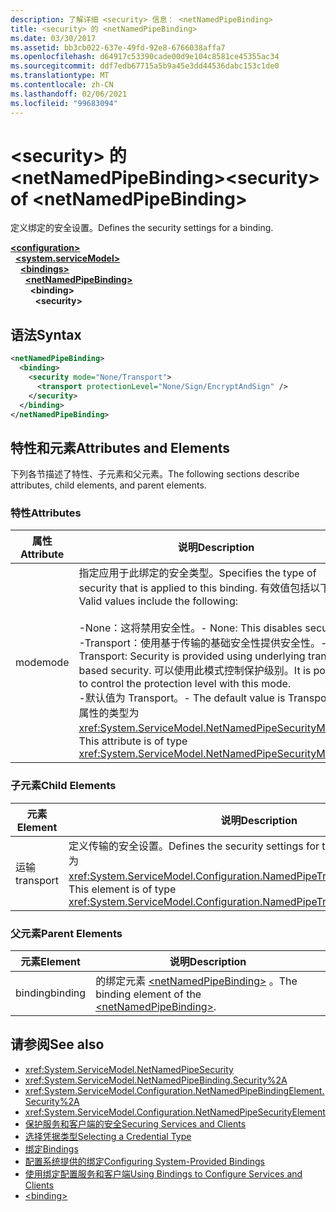 ```yaml
---
description: 了解详细 <security> 信息： <netNamedPipeBinding>
title: <security> 的 <netNamedPipeBinding>
ms.date: 03/30/2017
ms.assetid: bb3cb022-637e-49fd-92e8-6766038affa7
ms.openlocfilehash: d64917c53390cade00d9e104c8581ce45355ac34
ms.sourcegitcommit: ddf7edb67715a5b9a45e3dd44536dabc153c1de0
ms.translationtype: MT
ms.contentlocale: zh-CN
ms.lasthandoff: 02/06/2021
ms.locfileid: "99683094"
---
```

# <a name="security-of-netnamedpipebinding"></a><span data-ttu-id="f5f80-103">\<security> 的 \<netNamedPipeBinding></span><span class="sxs-lookup"><span data-stu-id="f5f80-103">\<security> of \<netNamedPipeBinding></span></span>

<span data-ttu-id="f5f80-104">定义绑定的安全设置。</span><span class="sxs-lookup"><span data-stu-id="f5f80-104">Defines the security settings for a binding.</span></span>  
  
[**\<configuration>**](../configuration-element.md)\
&nbsp;&nbsp;[**\<system.serviceModel>**](system-servicemodel.md)\
&nbsp;&nbsp;&nbsp;&nbsp;[**\<bindings>**](bindings.md)\
&nbsp;&nbsp;&nbsp;&nbsp;&nbsp;&nbsp;[**\<netNamedPipeBinding>**](netnamedpipebinding.md)\
&nbsp;&nbsp;&nbsp;&nbsp;&nbsp;&nbsp;&nbsp;&nbsp;**\<binding>**\
&nbsp;&nbsp;&nbsp;&nbsp;&nbsp;&nbsp;&nbsp;&nbsp;&nbsp;&nbsp;**\<security>**  
  
## <a name="syntax"></a><span data-ttu-id="f5f80-105">语法</span><span class="sxs-lookup"><span data-stu-id="f5f80-105">Syntax</span></span>  
  
```xml  
<netNamedPipeBinding>
  <binding>
    <security mode="None/Transport">
      <transport protectionLevel="None/Sign/EncryptAndSign" />
    </security>
  </binding>
</netNamedPipeBinding>
```  
  
## <a name="attributes-and-elements"></a><span data-ttu-id="f5f80-106">特性和元素</span><span class="sxs-lookup"><span data-stu-id="f5f80-106">Attributes and Elements</span></span>  

 <span data-ttu-id="f5f80-107">下列各节描述了特性、子元素和父元素。</span><span class="sxs-lookup"><span data-stu-id="f5f80-107">The following sections describe attributes, child elements, and parent elements.</span></span>  
  
### <a name="attributes"></a><span data-ttu-id="f5f80-108">特性</span><span class="sxs-lookup"><span data-stu-id="f5f80-108">Attributes</span></span>  
  
|<span data-ttu-id="f5f80-109">属性</span><span class="sxs-lookup"><span data-stu-id="f5f80-109">Attribute</span></span>|<span data-ttu-id="f5f80-110">说明</span><span class="sxs-lookup"><span data-stu-id="f5f80-110">Description</span></span>|  
|---------------|-----------------|  
|<span data-ttu-id="f5f80-111">mode</span><span class="sxs-lookup"><span data-stu-id="f5f80-111">mode</span></span>|<span data-ttu-id="f5f80-112">指定应用于此绑定的安全类型。</span><span class="sxs-lookup"><span data-stu-id="f5f80-112">Specifies the type of security that is applied to this binding.</span></span> <span data-ttu-id="f5f80-113">有效值包括以下值：</span><span class="sxs-lookup"><span data-stu-id="f5f80-113">Valid values include the following:</span></span><br /><br /> <span data-ttu-id="f5f80-114">-None：这将禁用安全性。</span><span class="sxs-lookup"><span data-stu-id="f5f80-114">-   None: This disables security.</span></span><br /><span data-ttu-id="f5f80-115">-Transport：使用基于传输的基础安全性提供安全性。</span><span class="sxs-lookup"><span data-stu-id="f5f80-115">-   Transport: Security is provided using underlying transport based security.</span></span> <span data-ttu-id="f5f80-116">可以使用此模式控制保护级别。</span><span class="sxs-lookup"><span data-stu-id="f5f80-116">It is possible to control the protection level with this mode.</span></span><br /><span data-ttu-id="f5f80-117">-默认值为 Transport。</span><span class="sxs-lookup"><span data-stu-id="f5f80-117">-   The default value is Transport.</span></span> <span data-ttu-id="f5f80-118">此属性的类型为 <xref:System.ServiceModel.NetNamedPipeSecurityMode>。</span><span class="sxs-lookup"><span data-stu-id="f5f80-118">This attribute is of type <xref:System.ServiceModel.NetNamedPipeSecurityMode>.</span></span>|  
  
### <a name="child-elements"></a><span data-ttu-id="f5f80-119">子元素</span><span class="sxs-lookup"><span data-stu-id="f5f80-119">Child Elements</span></span>  
  
|<span data-ttu-id="f5f80-120">元素</span><span class="sxs-lookup"><span data-stu-id="f5f80-120">Element</span></span>|<span data-ttu-id="f5f80-121">说明</span><span class="sxs-lookup"><span data-stu-id="f5f80-121">Description</span></span>|  
|-------------|-----------------|  
|<span data-ttu-id="f5f80-122">运输</span><span class="sxs-lookup"><span data-stu-id="f5f80-122">transport</span></span>|<span data-ttu-id="f5f80-123">定义传输的安全设置。</span><span class="sxs-lookup"><span data-stu-id="f5f80-123">Defines the security settings for the transport.</span></span> <span data-ttu-id="f5f80-124">此元素的类型为 <xref:System.ServiceModel.Configuration.NamedPipeTransportSecurityElement>。</span><span class="sxs-lookup"><span data-stu-id="f5f80-124">This element is of type <xref:System.ServiceModel.Configuration.NamedPipeTransportSecurityElement>.</span></span>|  
  
### <a name="parent-elements"></a><span data-ttu-id="f5f80-125">父元素</span><span class="sxs-lookup"><span data-stu-id="f5f80-125">Parent Elements</span></span>  
  
|<span data-ttu-id="f5f80-126">元素</span><span class="sxs-lookup"><span data-stu-id="f5f80-126">Element</span></span>|<span data-ttu-id="f5f80-127">说明</span><span class="sxs-lookup"><span data-stu-id="f5f80-127">Description</span></span>|  
|-------------|-----------------|  
|<span data-ttu-id="f5f80-128">binding</span><span class="sxs-lookup"><span data-stu-id="f5f80-128">binding</span></span>|<span data-ttu-id="f5f80-129">的绑定元素 [\<netNamedPipeBinding>](netnamedpipebinding.md) 。</span><span class="sxs-lookup"><span data-stu-id="f5f80-129">The binding element of the [\<netNamedPipeBinding>](netnamedpipebinding.md).</span></span>|  
  
## <a name="see-also"></a><span data-ttu-id="f5f80-130">请参阅</span><span class="sxs-lookup"><span data-stu-id="f5f80-130">See also</span></span>

- <xref:System.ServiceModel.NetNamedPipeSecurity>
- <xref:System.ServiceModel.NetNamedPipeBinding.Security%2A>
- <xref:System.ServiceModel.Configuration.NetNamedPipeBindingElement.Security%2A>
- <xref:System.ServiceModel.Configuration.NetNamedPipeSecurityElement>
- [<span data-ttu-id="f5f80-131">保护服务和客户端的安全</span><span class="sxs-lookup"><span data-stu-id="f5f80-131">Securing Services and Clients</span></span>](../../../wcf/feature-details/securing-services-and-clients.md)
- [<span data-ttu-id="f5f80-132">选择凭据类型</span><span class="sxs-lookup"><span data-stu-id="f5f80-132">Selecting a Credential Type</span></span>](../../../wcf/feature-details/selecting-a-credential-type.md)
- [<span data-ttu-id="f5f80-133">绑定</span><span class="sxs-lookup"><span data-stu-id="f5f80-133">Bindings</span></span>](../../../wcf/bindings.md)
- [<span data-ttu-id="f5f80-134">配置系统提供的绑定</span><span class="sxs-lookup"><span data-stu-id="f5f80-134">Configuring System-Provided Bindings</span></span>](../../../wcf/feature-details/configuring-system-provided-bindings.md)
- [<span data-ttu-id="f5f80-135">使用绑定配置服务和客户端</span><span class="sxs-lookup"><span data-stu-id="f5f80-135">Using Bindings to Configure Services and Clients</span></span>](../../../wcf/using-bindings-to-configure-services-and-clients.md)
- [\<binding>](bindings.md)
